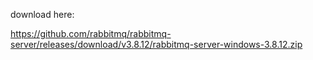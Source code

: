 download here:

https://github.com/rabbitmq/rabbitmq-server/releases/download/v3.8.12/rabbitmq-server-windows-3.8.12.zip
